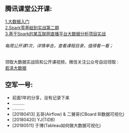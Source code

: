 ## 腾讯课堂公开课:
[1.大数据入门](https://ke.qq.com/course/235161?tuin=11cffd50)  
[2.Spark零基础到实战第二期](https://ke.qq.com/course/246389?tuin=11cffd50)  
[3.基于Spark的某互联网直播平台大数据分析项目实战](https://ke.qq.com/course/258137?tuin=11cffd50)

###### 每周公开课1次，详情单击，查看课程目录，值得看一看；

领取大数据实战班和公开课视频，微信关注公众号自动领取 :   
[若泽大数据](http://ruozedata.com)


## 空军一号:
* 前面1年的分享，没有记录下来
* ..........
* ..........
* [20180413] 五哥(Airflow) & 二舅哥(CBoard BI数据可视化)
* [20180420] YJ(TiDB)   
* [20180511] 于博(Tableau如何做大数据可视化)

